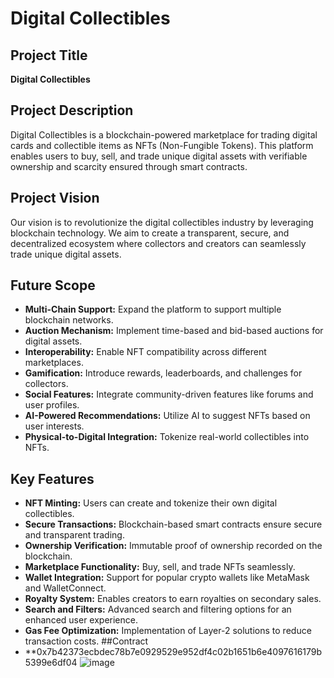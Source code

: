 # Digital Collectibles

## Project Title
**Digital Collectibles**

## Project Description
Digital Collectibles is a blockchain-powered marketplace for trading digital cards and collectible items as NFTs (Non-Fungible Tokens). This platform enables users to buy, sell, and trade unique digital assets with verifiable ownership and scarcity ensured through smart contracts.

## Project Vision
Our vision is to revolutionize the digital collectibles industry by leveraging blockchain technology. We aim to create a transparent, secure, and decentralized ecosystem where collectors and creators can seamlessly trade unique digital assets.

## Future Scope
- **Multi-Chain Support:** Expand the platform to support multiple blockchain networks.
- **Auction Mechanism:** Implement time-based and bid-based auctions for digital assets.
- **Interoperability:** Enable NFT compatibility across different marketplaces.
- **Gamification:** Introduce rewards, leaderboards, and challenges for collectors.
- **Social Features:** Integrate community-driven features like forums and user profiles.
- **AI-Powered Recommendations:** Utilize AI to suggest NFTs based on user interests.
- **Physical-to-Digital Integration:** Tokenize real-world collectibles into NFTs.

## Key Features
- **NFT Minting:** Users can create and tokenize their own digital collectibles.
- **Secure Transactions:** Blockchain-based smart contracts ensure secure and transparent trading.
- **Ownership Verification:** Immutable proof of ownership recorded on the blockchain.
- **Marketplace Functionality:** Buy, sell, and trade NFTs seamlessly.
- **Wallet Integration:** Support for popular crypto wallets like MetaMask and WalletConnect.
- **Royalty System:** Enables creators to earn royalties on secondary sales.
- **Search and Filters:** Advanced search and filtering options for an enhanced user experience.
- **Gas Fee Optimization:** Implementation of Layer-2 solutions to reduce transaction costs.
##Contract
- **0x7b42373ecbdec78b7e0929529e952df4c02b1651b6e4097616179b5399e6df04
  ![image](https://github.com/user-attachments/assets/37bd96f4-5e07-46a2-bb48-3ac487d6a605)

  
